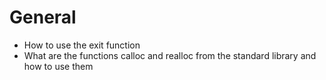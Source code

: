 # General
* How to use the exit function
* What are the functions calloc and realloc from the standard library and how to use them
